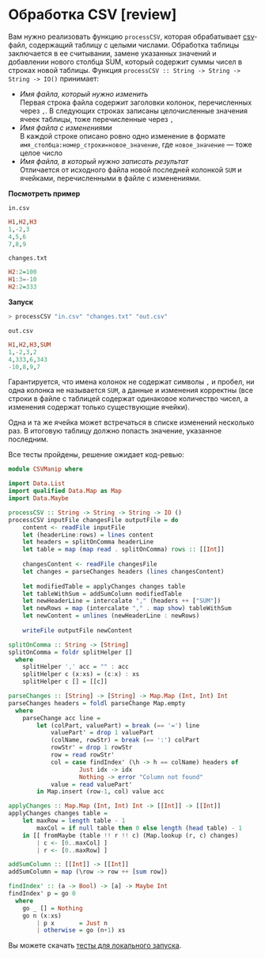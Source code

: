 # Обработка CSV [review]

Вам нужно реализовать функцию `processCSV`, которая обрабатывает [csv](https://ru.wikipedia.org/wiki/CSV)-файл, содержащий таблицу с целыми числами. Обработка таблицы заключается в ее считывании, замене указанных значений и добавлении нового столбца SUM, который содержит суммы чисел в строках новой таблицы. Функция `processCSV :: String -> String -> String -> IO()` принимает:
- *Имя файла, который нужно изменить* <br> Первая строка файла содержит заголовки колонок, перечисленных через `,`. В следующих строках записаны целочисленные значения ячеек таблицы, тоже перечисленные через `,`
- *Имя файла с изменениями* <br> В каждой строке описано ровно одно изменение в формате `имя_столбца:номер_строки=новое_значение`, где `новое_значение` — тоже целое число
- *Имя файла, в который нужно записать результат* <br> Отличается от исходного файла новой последней колонкой `SUM` и ячейками, перечисленными в файле с изменениями.


**Посмотреть пример**

`in.csv`

```hs
H1,H2,H3
1,-2,3
4,5,6
7,8,9
```

`changes.txt`

```hs
H2:2=100
H1:3=-10
H2:2=333
```

**Запуск**

```hs
> processCSV "in.csv" "changes.txt" "out.csv"
```

`out.csv`

```hs
H1,H2,H3,SUM
1,-2,3,2
4,333,6,343
-10,8,9,7
```

Гарантируется, что имена колонок не содержат символы `,` и пробел, ни одна колонка не называется `SUM`, а данные и изменения корректны (все строки в файле с таблицей содержат одинаковое количество чисел, а изменения содержат только существующие ячейки).

Одна и та же ячейка может встречаться в списке изменений несколько раз. В итоговую таблицу должно попасть значение, указанное последним.


Все тесты пройдены, решение ожидает код-ревью:
```hs
module CSVManip where

import Data.List
import qualified Data.Map as Map
import Data.Maybe

processCSV :: String -> String -> String -> IO ()
processCSV inputFile changesFile outputFile = do
    content <- readFile inputFile
    let (headerLine:rows) = lines content
    let headers = splitOnComma headerLine
    let table = map (map read . splitOnComma) rows :: [[Int]]
    
    changesContent <- readFile changesFile
    let changes = parseChanges headers (lines changesContent)
    
    let modifiedTable = applyChanges changes table
    let tableWithSum = addSumColumn modifiedTable
    let newHeaderLine = intercalate "," (headers ++ ["SUM"])
    let newRows = map (intercalate "," . map show) tableWithSum
    let newContent = unlines (newHeaderLine : newRows)
    
    writeFile outputFile newContent

splitOnComma :: String -> [String]
splitOnComma = foldr splitHelper []
  where
    splitHelper ',' acc = "" : acc
    splitHelper c (x:xs) = (c:x) : xs
    splitHelper c [] = [[c]]

parseChanges :: [String] -> [String] -> Map.Map (Int, Int) Int
parseChanges headers = foldl parseChange Map.empty
  where
    parseChange acc line =
        let (colPart, valuePart) = break (== '=') line
            valuePart' = drop 1 valuePart
            (colName, rowStr) = break (== ':') colPart
            rowStr' = drop 1 rowStr
            row = read rowStr'
            col = case findIndex' (\h -> h == colName) headers of
                    Just idx -> idx
                    Nothing -> error "Column not found"
            value = read valuePart'
        in Map.insert (row-1, col) value acc

applyChanges :: Map.Map (Int, Int) Int -> [[Int]] -> [[Int]]
applyChanges changes table =
    let maxRow = length table - 1
        maxCol = if null table then 0 else length (head table) - 1
    in [[ fromMaybe (table !! r !! c) (Map.lookup (r, c) changes)
        | c <- [0..maxCol] ]
        | r <- [0..maxRow] ]

addSumColumn :: [[Int]] -> [[Int]]
addSumColumn = map (\row -> row ++ [sum row])

findIndex' :: (a -> Bool) -> [a] -> Maybe Int
findIndex' p = go 0
  where
    go _ [] = Nothing
    go n (x:xs)
        | p x       = Just n
        | otherwise = go (n+1) xs
```

Вы можете скачать [тесты для локального запуска](CSVManip.zip).
